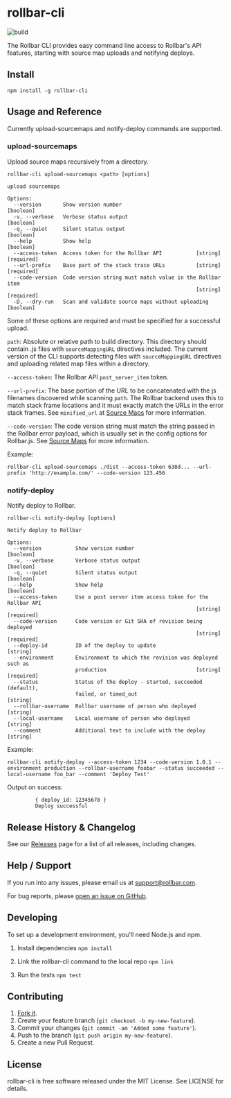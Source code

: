 # rollbar-cli

![build](https://github.com/rollbar/rollbar-cli/workflows/Node.js%20CI/badge.svg)

The Rollbar CLI provides easy command line access to Rollbar's API features,
starting with source map uploads and notifying deploys.

## Install

```
npm install -g rollbar-cli
```

## Usage and Reference
Currently upload-sourcemaps and notify-deploy commands are supported.

### upload-sourcemaps
Upload source maps recursively from a directory.

```
rollbar-cli upload-sourcemaps <path> [options]

upload sourcemaps

Options:
  --version       Show version number                                  [boolean]
  -v, --verbose   Verbose status output                                [boolean]
  -q, --quiet     Silent status output                                 [boolean]
  --help          Show help                                            [boolean]
  --access-token  Access token for the Rollbar API           [string] [required]
  --url-prefix    Base part of the stack trace URLs          [string] [required]
  --code-version  Code version string must match value in the Rollbar item
                                                             [string] [required]
  -D, --dry-run   Scan and validate source maps without uploading      [boolean]
```

Some of these options are required and must be specified for a successful upload.

`path`: Absolute or relative path to build directory. This directory should contain .js
files with `sourceMappingURL` directives included. The current version of the CLI
supports detecting files with `sourceMappingURL` directives and uploading related
map files within a directory.

`--access-token`: The Rollbar API `post_server_item` token.

`--url-prefix`: The base portion of the URL to be concatenated with the js filenames
discovered while scanning `path`. The Rollbar backend uses this to match stack frame locations
and it must exactly match the URLs in the error stack frames. See `minified_url` at
[Source Maps](https://docs.rollbar.com/docs/source-maps) for more information.

`--code-version`: The code version string must match the string passed in the Rollbar
error payload, which is usually set in the config options for Rollbar.js.
See [Source Maps](https://docs.rollbar.com/docs/source-maps) for more information.

Example:
```
rollbar-cli upload-sourcemaps ./dist --access-token 638d... --url-prefix 'http://example.com/' --code-version 123.456
```

### notify-deploy
Notify deploy to Rollbar.

```
rollbar-cli notify-deploy [options]

Notify deploy to Rollbar

Options:
  --version           Show version number                              [boolean]
  -v, --verbose       Verbose status output                            [boolean]
  -q, --quiet         Silent status output                             [boolean]
  --help              Show help                                        [boolean]
  --access-token      Use a post server item access token for the Rollbar API
                                                             [string] [required]
  --code-version      Code version or Git SHA of revision being deployed
                                                             [string] [required]
  --deploy-id         ID of the deploy to update                        [string]
  --environment       Environment to which the revision was deployed such as
                      production                             [string] [required]
  --status            Status of the deploy - started, succeeded (default),
                      failed, or timed_out                              [string]
  --rollbar-username  Rollbar username of person who deployed           [string]
  --local-username    Local username of person who deployed             [string]
  --comment           Additional text to include with the deploy        [string]
```

Example:
```
rollbar-cli notify-deploy --access-token 1234 --code-version 1.0.1 --environment production --rollbar-username foobar --status succeeded --local-username foo_bar --comment 'Deploy Test'
```

Output on success:
```
         { deploy_id: 12345678 }
         Deploy successful
```

## Release History & Changelog

See our [Releases](https://github.com/rollbar/rollbar-cli/releases) page for a list of all releases, including changes.

## Help / Support

If you run into any issues, please email us at [support@rollbar.com](mailto:support@rollbar.com).

For bug reports, please [open an issue on GitHub](https://github.com/rollbar/rollbar-cli/issues/new).

## Developing

To set up a development environment, you'll need Node.js and npm.

1. Install dependencies
`npm install`

2. Link the rollbar-cli command to the local repo
`npm link`

3. Run the tests
`npm test`

## Contributing

1. [Fork it](https://github.com/rollbar/rollbar-cli).
2. Create your feature branch (`git checkout -b my-new-feature`).
3. Commit your changes (`git commit -am 'Added some feature'`).
4. Push to the branch (`git push origin my-new-feature`).
5. Create a new Pull Request.

## License

rollbar-cli is free software released under the MIT License. See LICENSE for details.
